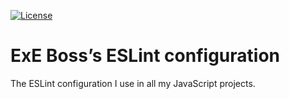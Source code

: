 [![License](https://img.shields.io/github/license/ExE-Boss/eslint-config.svg)](https://github.com/ExE-Boss/eslint-config/blob/master/LICENSE)

ExE Boss’s ESLint configuration
===============================

The ESLint configuration I use in all my JavaScript projects.
